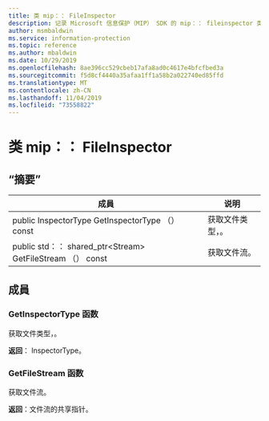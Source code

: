 ```yaml
---
title: 类 mip：： FileInspector
description: 记录 Microsoft 信息保护（MIP） SDK 的 mip：： fileinspector 类。
author: msmbaldwin
ms.service: information-protection
ms.topic: reference
ms.author: mbaldwin
ms.date: 10/29/2019
ms.openlocfilehash: 8ae396cc529cbeb17afa8ad0c4617e4bfcfbed3a
ms.sourcegitcommit: f5d8cf4440a35afaa1ff1a58b2a022740ed85ffd
ms.translationtype: MT
ms.contentlocale: zh-CN
ms.lasthandoff: 11/04/2019
ms.locfileid: "73558822"
---
```

# <a name="class-mipfileinspector"></a>类 mip：： FileInspector 
  
## <a name="summary"></a>“摘要”
 成員                        | 说明                                
--------------------------------|---------------------------------------------
public InspectorType GetInspectorType （） const  |  获取文件类型，。
public std：： shared_ptr\<Stream\> GetFileStream （） const  |  获取文件流。
  
## <a name="members"></a>成員
  
### <a name="getinspectortype-function"></a>GetInspectorType 函数
获取文件类型，。

  
**返回**： InspectorType。
  
### <a name="getfilestream-function"></a>GetFileStream 函数
获取文件流。

  
**返回**：文件流的共享指针。
